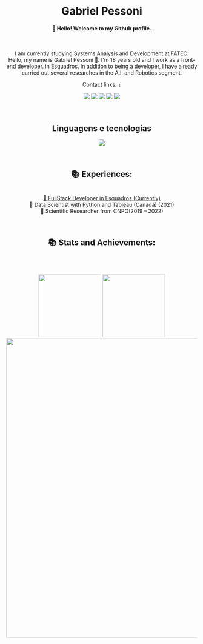 <link rel="stylesheet" href="https://cdn.jsdelivr.net/gh/devicons/devicon@v2.15.1/devicon.min.css">

<h1 align="center">
  Gabriel Pessoni
</h1>
  
  
<h4 align="center"> 
  👋 Hello! Welcome to my Github profile. 
</h4>

<br>

<p align="center"> 
I am currently studying Systems Analysis and Development at FATEC.
<br>
Hello, my name is Gabriel Pessoni 🖖.
I'm 18 years old and I work as a front-end developer. in Esquadros. In addition to being a developer, I have already carried out several researches in the A.I. and Robotics segment.
</p>

<p align="center">
  Contact links: ⤵️
</p>

<p align="center">
  <a href="https://br.linkedin.com/in/gabriel-pessoni?trk=public_profile_browsemap">
  <img src="https://img.shields.io/badge/LinkedIn-0077B5?style=for-the-badge&logo=linkedin&logoColor=white"/></a>
  <a href="https://mail.google.com/mail/u/0/#inbox?compose=GTvVlcSHwsJWHqHhPsCMkDSPkhjdCTnMcZMqBNzkKSNHrkkgxFKXqgbrgmkWdrgzwhkvNnNFgVgKq" alt="Gmail">
  <img src="https://img.shields.io/badge/Gmail-D14836?style=for-the-badge&logo=gmail&logoColor=white" /></a>
  <a href="https://api.whatsapp.com/send?phone=5516999980213&text=Gabriel%20Pessoni%20(Desenvolvedor FullStack)" alt="WhatsApp">
  <img src="https://img.shields.io/badge/WhatsApp-25D366?style=for-the-badge&logo=whatsapp&logoColor=white"/></a>
  <a href="https://www.facebook.com/profile.php?id=100009137994367" alt="Facebook">
  <img src="https://img.shields.io/badge/Facebook-1877F2?style=for-the-badge&logo=facebook&logoColor=white"/></a>
  <a href="https://www.instagram.com/mateus_ranzani/" alt="Instagram">
  <img src="[https://img.shields.io/badge/Instagram-E4405F?style=for-the-badge&logo=instagram&logoColor=white](https://e7.pngegg.com/pngimages/46/626/png-clipart-c-logo-the-c-programming-language-computer-icons-computer-programming-source-code-programming-miscellaneous-template-thumbnail.png"/></a>
</p> 
<br>
  <h2 align="center">Linguagens e tecnologias</h2>
<p align="center">
    <img src="https://skillicons.dev/icons?i=html,css,js,react,ts,nodejs,express,python,golang,git&theme=light" />
</p>

<br>
<h2 align="center">📚 Experiences:</h2>
<p align="center">
<a href="https://esquadros.com.br/"> <br>📌 FullStack Developer in Esquadros (Currently) </a>
<a> <br>📌  Data Scientist with Python and Tableau (Canadá) (2021) </a>
<a> <br>📌 Scientific Researcher from CNPQ(2019 – 2022) </a>
</p>
<br>
<h2 align="center" >📚 Stats and Achievements:</h2>
<p  align="center">
  <img src="https://user-images.githubusercontent.com/73097560/115834477-dbab4500-a447-11eb-908a-139a6edaec5c.gif" width="1px"> 
</p> 
<br>  
<p  align="center">
  <td width="50%" align="center">
     <img height="165em" src="https://github-readme-stats.vercel.app/api?username=gpessoni&show_icons=true&theme=radical&include_all_commits=false&count_private=true"/>
  </td>
  <td width="50%" align="center">
    <img height="165em" src="https://github-readme-stats.vercel.app/api/top-langs/?username=gpessoni&layout=compact&langs_count=7&theme=radical"/>
  </td>
  <image width="790em" style="marginLeft:"100px" src="https://github-profile-summary-cards.vercel.app/api/cards/profile-details?username=gpessoni&theme=radical">
</p> 

